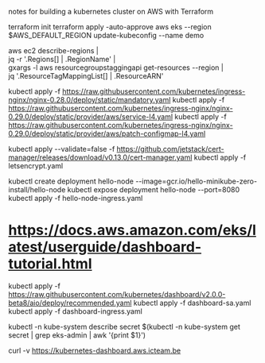 notes for building a kubernetes cluster on AWS with Terraform

terraform init
terraform apply -auto-approve
aws eks --region $AWS_DEFAULT_REGION update-kubeconfig --name demo

aws ec2 describe-regions | \
  jq -r '.Regions[] | .RegionName' | \
  gxargs -l aws resourcegroupstaggingapi get-resources --region | \
  jq '.ResourceTagMappingList[] | .ResourceARN'


kubectl apply -f https://raw.githubusercontent.com/kubernetes/ingress-nginx/nginx-0.28.0/deploy/static/mandatory.yaml
kubectl apply -f https://raw.githubusercontent.com/kubernetes/ingress-nginx/nginx-0.29.0/deploy/static/provider/aws/service-l4.yaml
kubectl apply -f https://raw.githubusercontent.com/kubernetes/ingress-nginx/nginx-0.29.0/deploy/static/provider/aws/patch-configmap-l4.yaml


kubectl apply --validate=false -f https://github.com/jetstack/cert-manager/releases/download/v0.13.0/cert-manager.yaml
kubectl apply -f letsencrypt.yaml


kubectl create deployment hello-node --image=gcr.io/hello-minikube-zero-install/hello-node
kubectl expose deployment hello-node --port=8080
kubectl apply -f hello-node-ingress.yaml 


# https://docs.aws.amazon.com/eks/latest/userguide/dashboard-tutorial.html
kubectl apply -f https://raw.githubusercontent.com/kubernetes/dashboard/v2.0.0-beta8/aio/deploy/recommended.yaml
kubectl apply -f dashboard-sa.yaml
kubectl apply -f dashboard-ingress.yaml

kubectl -n kube-system describe secret $(kubectl -n kube-system get secret | grep eks-admin | awk '{print $1}')

curl -v https://kubernetes-dashboard.aws.icteam.be




